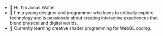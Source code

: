 <!--

### Jonas Wolter

I'm a young designer and programmer who loves to critically explore technology and is passionate about creating interactive experiences that blend physical and digital worlds. 

**moonclimber1/moonclimber1** is a ✨ _special_ ✨ repository because its `README.md` (this file) appears on your GitHub profile.

Here are some ideas to get you started:

-->

- 👋 Hi, I'm Jonas Wolter
- 🫧 I'm a young designer and programmer who loves to critically explore technology and is passionate about creating interactive experiences that blend physical and digital worlds. 
- 🌱 Currently learning creative shader programming for WebGL coding. 

<!--
       
- 🔭 I’m currently working on ...

- 👯 I’m looking to collaborate on ...
- 🤔 I’m looking for help with ...
- 💬 Ask me about ...
- 📫 How to reach me: ...
- 😄 Pronouns: ...
- ⚡ Fun fact: ...
- 🎓 Bachelor in Computer Science and Interaction Design

-->
